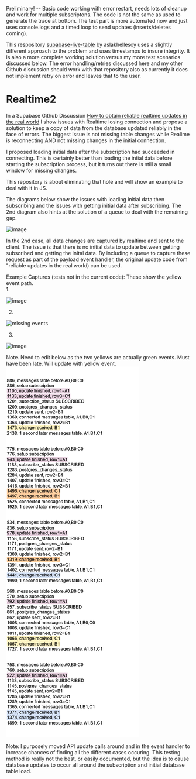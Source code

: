 Preliminary! -- Basic code working with error restart, needs lots of cleanup and work for multiple subscriptons.  The code is not the same as used to generate the trace at bottom.  The test part is more automated now and just uses console.logs and a timed loop to send updates (inserts/deletes coming).

This respository [supabase-live-table](https://github.com/openartmarket/supabase-live-table/blob/main/src/index.ts) by aslakhellesoy uses a slightly different approach to the problem and uses timestamps to insure integrity.  It is also a more complete working solution versus my more test scenarios discussed below.  The error handling/retries discussed here and my other Github discussion should work with that repository also as currently it does not implement retry on error and leaves that to the user.   

# Realtime2
In a Supabase Github Discussion [How to obtain reliable realtime updates in the real world](https://github.com/orgs/supabase/discussions/5641)
I show issues with Realtime losing connection and propose a solution to keep a copy of data from the database updated reliably in the face of errors.  The
biggest issue is not missing table changes while Realime is reconnecting AND not missing changes in the initial connection.  

I proposed loading initial data after the subscription had succeeded in connecting.  This is certainly better than loading the intial data before starting the subscription
process, but it turns out there is still a small window for missing changes.

This repository is about eliminating that hole and will show an example to deal with it in JS.

The diagrams below show the issues with loading initial data then subscribing and the issues with getting initial data after subscribing.
The 2nd diagram also hints at the solution of a queue to deal with the remaining gap.

![image](https://github.com/GaryAustin1/Realtime2/assets/54564956/539a9be0-628b-424d-a711-96ca0b8031bf)

In the 2nd case, all data changes are captured by realtime and sent to the client.  The issue is that there is no initial data to update between getting subscribed and getting the inital data.   By including a queue to capture these request as part of the payload event handler, the original update code from "reliable updates in the real world) can be used.

Example Captures (tests not in the current code):
These show the yellow event path.  
1.

![image](https://github.com/GaryAustin1/Realtime2/assets/54564956/13c2c135-4b70-4293-9c12-eafd0729d6f2)  

2.
![missing events](https://github.com/GaryAustin1/Realtime2/assets/54564956/7c7d7860-8cee-4bca-9e67-51aac0d56acc)  

3.

![image](https://github.com/GaryAustin1/Realtime2/assets/54564956/cb42a131-2b15-400c-b9e1-ff05276bb547)


Note.  Need to edit below as the two yellows are actually green events.  Must have been late.  Will update with yellow event.
![](https://github.com/GaryAustin1/Realtime2/blob/4f5a19444a90fd07ac3f74c66566ef18bc23f166/DataRuns.drawio.png)


Note: I purposely moved API update calls around and in the event handler to increase chances of finding all the different cases occuring.  This testing method is really not the best, or easily documented, but the idea is to cause database updates to occur all around the subscription and initial database table load.
